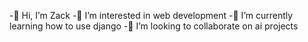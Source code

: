 
-👋 Hi, I’m Zack
-👀 I’m interested in web development
-🌱 I’m currently learning how to use django
-💞️ I’m looking to collaborate on ai projects

